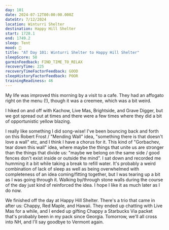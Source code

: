 ```yaml
---
day: 101
date: 2024-07-12T00:00:00.000Z
dateStr: 7/12/2024
location: Winturri Shelter
destination: Happy Hill Shelter
start: 1728.1
end: 1749.2
sleep: Tent
mood: 🙂
title: "AT Day 101: Winturri Shelter to Happy Hill Shelter"
sleepScore: 58
garminFeedback: FIND_TIME_TO_RELAX
recoveryTime: 225
recoveryTimeFactorFeedback: GOOD
sleepHistoryFactorFeedback: POOR
trainingReadiness: 46
---
```

My life was improved this morning by a visit to a cafe. They had an affogato right on the menu (!), though it was a creemee, which was a bit weird.

I hiked on and off with Kachow, Live Mas, Brightside, and Grave Digger, but we got spread out at times and there were a few times where they did a bit of opportunistic yellow blazing.

I really like something I did song-wise! I've been bouncing back and forth on this Robert Frost / "Mending Wall" idea, "something there is that doesn't love a wall" etc, and I think I have a chorus for it. This kind of "Gorbachev, tear down this wall" idea, where maybe the things that unite us are stronger than the things that divide us: "maybe we belong on the same side / good fences don't exist inside or outside the mind". I sat down and recorded me humming it a bit while taking a break to refill water. It's probably a weird combination of lack of sleep as well as being overwhelmed with completeness of an idea coming/fitting together, but I was tearing up a bit as I was going through it. Walking by/through stone walls during the course of the day just kind of reinforced the idea. I hope I like it as much later as I do now.

We finished off the day at Happy Hill Shelter. There's a trio that came in after us: Chappy, Red Maple, and Hawaii. They ended up chatting with Live Mas for a while, and I ended up gifting Chappy a Starbucks Via packet that's probably been in my pack since Georgia. Tomorrow, we'll all cross into NH, and I'll say goodbye to Vermont again.
